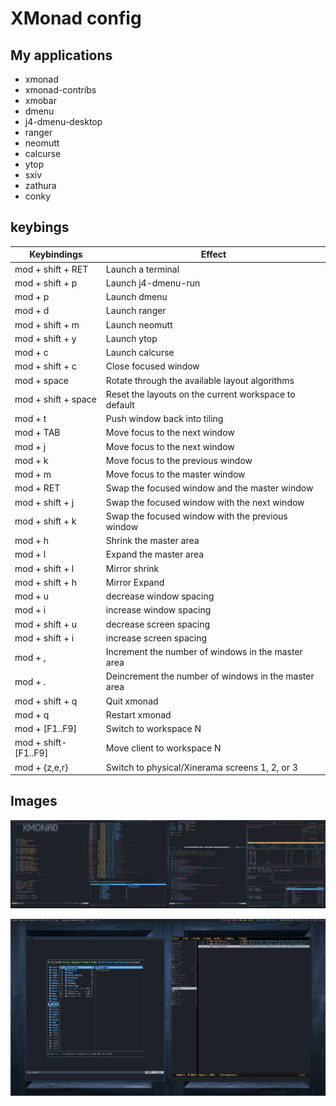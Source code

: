# XMonad config

## My applications

- xmonad
- xmonad-contribs
- xmobar
- dmenu
- j4-dmenu-desktop
- ranger
- neomutt
- calcurse
- ytop
- sxiv
- zathura
- conky


## keybings

| Keybindings          | Effect                                                |
|----------------------|-------------------------------------------------------|
| mod + shift + RET    | Launch a terminal                                     |
| mod + shift + p      | Launch j4-dmenu-run                                   |
| mod + p              | Launch dmenu                                          |
| mod + d              | Launch ranger                                         |
| mod + shift + m      | Launch neomutt                                        |
| mod + shift + y      | Launch ytop                                           |
| mod + c              | Launch calcurse                                       |
| mod + shift + c      | Close focused window                                  |
| mod + space          | Rotate through the available layout algorithms        |
| mod + shift + space  | Reset the layouts on the current workspace to default |
| mod + t              | Push window back into tiling                          |
| mod + TAB            | Move focus to the next window                         |
| mod + j              | Move focus to the next window                         |
| mod + k              | Move focus to the previous window                     |
| mod + m              | Move focus to the master window                       |
| mod + RET            | Swap the focused window and the master window         |
| mod + shift + j      | Swap the focused window with the next window          |
| mod + shift + k      | Swap the focused window with the previous window      |
| mod + h              | Shrink the master area                                |
| mod + l              | Expand the master area                                |
| mod + shift + l      | Mirror shrink                                         |
| mod + shift + h      | Mirror Expand                                         |
| mod + u              | decrease window spacing                               |
| mod + i              | increase window spacing                               |
| mod + shift + u      | decrease screen spacing                               |
| mod + shift + i      | increase screen spacing                               |
| mod + ,              | Increment the number of windows in the master area    |
| mod + .              | Deincrement the number of windows in the master area  |
| mod + shift + q      | Quit xmonad                                           |
| mod + q              | Restart xmonad                                        |
| mod + [F1..F9]       | Switch to workspace N                                 |
| mod + shift-[F1..F9] | Move client to workspace N                            |
| mod + {z,e,r}        | Switch to physical/Xinerama screens 1, 2, or 3        |


## Images

![screen1](./img/xmonad.png)


![screen2](./img/xmonad2.png)
